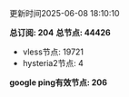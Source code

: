 更新时间2025-06-08 18:10:10

**总订阅: 204**
**总节点: 44426**
- vless节点: 19721
- hysteria2节点: 4

**google ping有效节点: 206**
